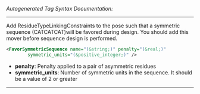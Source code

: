 _Autogenerated Tag Syntax Documentation:_

---
Add ResidueTypeLinkingConstraints to the pose such that a symmetric sequence (CATCATCAT)will be favored during design. You should add this mover before sequence design is performed.

```xml
<FavorSymmetricSequence name="(&string;)" penalty="(&real;)"
        symmetric_units="(&positive_integer;)" />
```

-   **penalty**: Penalty applied to a pair of asymmetric residues
-   **symmetric_units**: Number of symmetric units in the sequence. It should be a value of 2 or greater

---
